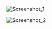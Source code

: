 
![Screenshot_1](https://github.com/marufhasanmitul/assignment/assets/87512480/abc00d05-eb1e-43ef-84fa-b995b60bd9e7)


![Screenshot_2](https://github.com/marufhasanmitul/assignment/assets/87512480/e041ea29-c2a8-47f0-b0e3-de02f43440a6)

